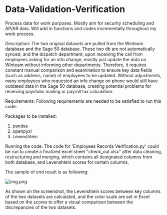 # Data-Validation-Verification
Process data for work purposes. Mostly aim for security scheduling and AP/AR data. Will add in functions and codes incrementally throughout my work process. 

Description: The two original datasets are pulled from the Winteam database and the Sage 50 database. These two db are not automatically synced, and the dispatch department, upon receiving the call from employees asking for an info change, mostly just update the data on Winteam without informing other departments. Therefore, it requires constant manual comparison and examination to ensure key data fields (such as address, name) of employees to be updated. Without adjustments, many employees who requested an info change on phone would still have outdated data in the Sage 50 database, creating potential problems for receiving paystubs mailing or payroll tax calculation. 


Requirements: Following requirements are needed to be satisfied to run this code:

Packages to be installed:
1. pandas
2. openpyxl
3. Levenshtein

Running the code:
The code for 'Employees Records Verification.py' could be run to create a finalized excel sheet "check_out.xlsx" after data cleaning, restructuring and merging, which contains all designated columns from both database, and Levenshtein scores for certain columns. 

The sample of end result is as following: 

![img.png](img.png)

As shown on the screenshot, the Levenshtein scores between key columns of the two datasets are calculated, and the color scale are set in Excel based on the scores to offer a visual comparison between the discrepancies of the two datasets. 
